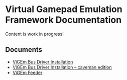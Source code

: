 # Virtual Gamepad Emulation Framework Documentation

Content is work in progress!

## Documents

- [ViGEm Bus Driver Installation](vigem-bus-driver-installation.md)
- [ViGEm Bus Driver Installation – caveman edition](https://docs.vigem.org/#!vigem-bus-driver-installation-caveman-edition.md)
- [ViGEm Feeder](vigem-feeder.md)
